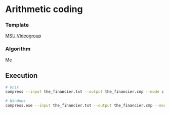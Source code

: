 # Arithmetic coding

### Template

[MSU Videogroup](https://github.com/msu-video-group)

### Algorithm

Me

## Execution  
```sh
# Unix
compress --input the_financier.txt --output the_financier.cmp --mode c --method ppm
```

```sh
# Windows
compress.exe --input the_financier.txt --output the_financier.cmp --mode c --method ppm
```
